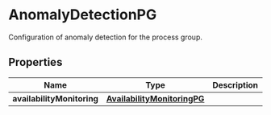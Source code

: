 

# AnomalyDetectionPG

Configuration of anomaly detection for the process group.

## Properties

| Name | Type | Description | Notes |
|------------ | ------------- | ------------- | -------------|
|**availabilityMonitoring** | [**AvailabilityMonitoringPG**](AvailabilityMonitoringPG.md) |  |  [optional] |



